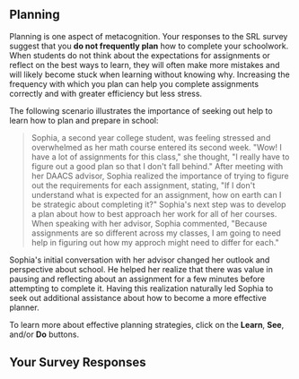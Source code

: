## Planning

Planning is one aspect of metacognition. Your responses to the SRL survey suggest that you **do not frequently plan** how to complete your schoolwork. When students do not think about the expectations for assignments or reflect on the best ways to learn, they will often make more mistakes and will likely become stuck when learning without knowing why. Increasing the frequency with which you plan can help you complete assignments correctly and with greater efficiency but less stress. 

The following scenario illustrates the importance of seeking out help to learn how to plan and prepare in school:

> Sophia, a second year college student, was feeling stressed and overwhelmed as her math course entered its second week. "Wow! I have a lot of assignments for this class," she thought, "I really have to figure out a good plan so that I don't fall behind." After meeting with her DAACS advisor, Sophia realized the importance of trying to figure out the requirements for each assignment, stating, "If I don't understand what is expected for an assignment, how on earth can I be strategic about completing it?" Sophia's next step was to develop a plan about how to best approach her work for all of her courses. When speaking with her advisor, Sophia commented, "Because assignments are so different across my classes, I am going to need help in figuring out how my approch might need to differ for each."

Sophia's initial conversation with her advisor changed her outlook and perspective about school. He helped her realize that there was value in pausing and reflecting about an assignment for a few minutes before attempting to complete it. Having this realization naturally led Sophia to seek out additional assistance about how to become a more effective planner.

To learn more about effective planning strategies, click on the **Learn**, **See**, and/or **Do** buttons. 

## Your Survey Responses
